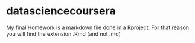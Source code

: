 # datasciencecoursera

My final Homework is a markdown file done in a Rproject. For that reason you will find the extension .Rmd (and not .md)
